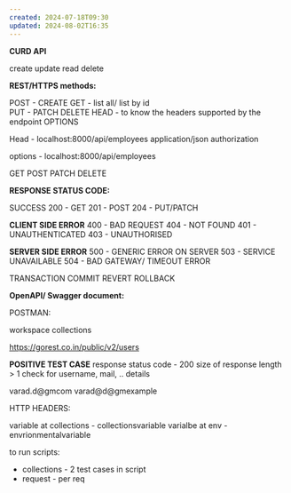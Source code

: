 ```yaml
---
created: 2024-07-18T09:30
updated: 2024-08-02T16:35
---
```



**CURD API** 

create 
update
read
delete


**REST/HTTPS methods:**

POST -  CREATE
GET - list all/ list by id  
PUT - 
PATCH 
DELETE
HEAD  - to know the headers supported by the endpoint
OPTIONS

Head - localhost:8000/api/employees
application/json
authorization


options - localhost:8000/api/employees

GET
POST
PATCH
DELETE


**RESPONSE STATUS CODE:**

SUCCESS
200 - GET
201 - POST
204  - PUT/PATCH


**CLIENT SIDE ERROR**
400  - BAD REQUEST
404 - NOT FOUND
401 - UNAUTHENTICATED 
403 - UNAUTHORISED

**SERVER SIDE ERROR**
500 -  GENERIC ERROR ON SERVER
503 -  SERVICE UNAVAILABLE
504 - BAD GATEWAY/ TIMEOUT ERROR


TRANSACTION
COMMIT
REVERT ROLLBACK

**OpenAPI/ Swagger document:**

POSTMAN:

workspace
collections


https://gorest.co.in/public/v2/users

**POSITIVE TEST CASE**
response status code - 200
size of response length > 1
check for username, mail, .. details


varad.d@gmcom
varad@d@gmexample


HTTP HEADERS:


variable at collections - collectionsvariable
varialbe at env - envrionmentalvariable


to run scripts:
- collections - 2 test cases in script
- request - per req